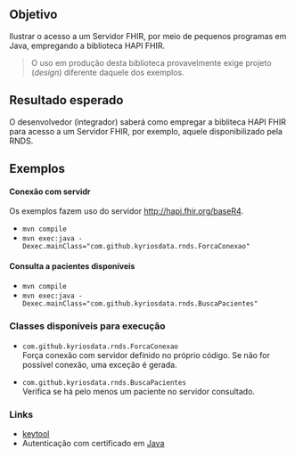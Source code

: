 ﻿## Objetivo

Ilustrar o acesso a um Servidor FHIR, por meio de pequenos
programas em Java, empregando a biblioteca HAPI FHIR.

> O uso em produção desta biblioteca provavelmente exige
> projeto (_design_) diferente daquele dos exemplos.

## Resultado esperado

O desenvolvedor (integrador) saberá como empregar a bibliteca
HAPI FHIR para acesso a um Servidor FHIR, por exemplo, aquele
disponibilizado pela RNDS.

## Exemplos

#### Conexão com servidr

Os exemplos fazem uso do servidor http://hapi.fhir.org/baseR4.

- `mvn compile`
- `mvn exec:java -Dexec.mainClass="com.github.kyriosdata.rnds.ForcaConexao"`

#### Consulta a pacientes disponíveis

- `mvn compile`
- `mvn exec:java -Dexec.mainClass="com.github.kyriosdata.rnds.BuscaPacientes"`

### Classes disponíveis para execução

- `com.github.kyriosdata.rnds.ForcaConexao`  
  Força conexão com servidor definido no próprio código. Se
  não for possível conexão, uma exceção é gerada.

- `com.github.kyriosdata.rnds.BuscaPacientes`  
  Verifica se há pelo menos um paciente no servidor consultado.

### Links

- [keytool](https://docs.oracle.com/javase/10/tools/keytool.htm#JSWOR-GUID-5990A2E4-78E3-47B7-AE75-6D1826259549)
- Autenticação com certificado em [Java](https://stackoverflow.com/questions/1666052/java-https-client-certificate-authentication)
